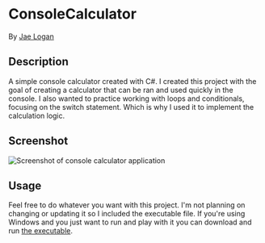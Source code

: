 # ConsoleCalculator

By <a target="_blank" href="http://jrliv.com/about/">Jae Logan</a>

## Description

A simple console calculator created with C#. I created this project with the goal of creating a calculator that can be ran and used quickly in the console. I also wanted to practice working with loops and conditionals, focusing on the switch statement. Which is why I used it to implement the calculation logic.

## Screenshot

<img src="https://res.cloudinary.com/jrliv/image/upload/v1498322238/conCalc_wgwqay.jpg" alt="Screenshot of console calculator application" />

##	Usage

Feel free to do whatever you want with this project. I'm not planning on changing or updating it so I included the executable file. If you're using Windows and you just want to run and play with it you can download and run <a href="https://github.com/jrliv/ConsoleCalculator/blob/master/ConsoleCalculator.exe" target="_blank">the executable</a>.
